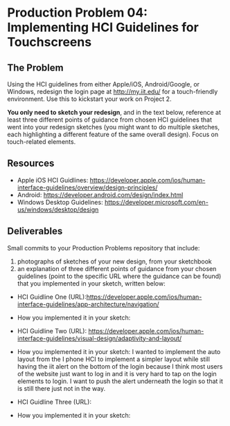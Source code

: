 # Production Problem 04: Implementing HCI Guidelines for Touchscreens

## The Problem

Using the HCI guidelines from either Apple/iOS, Android/Google, or Windows, redesign the login page at
http://my.iit.edu/ for a touch-friendly environment. Use this to kickstart your work on Project 2.

**You only need to sketch your redesign**, and in the text below, reference at least three different
points of guidance from chosen HCI guidelines that went into your redesign sketches (you might
want to do multiple sketches, each highlighting a different feature of the same overall design).
Focus on touch-related elements.

## Resources

* Apple iOS HCI Guidlines:
  https://developer.apple.com/ios/human-interface-guidelines/overview/design-principles/
* Android:
  https://developer.android.com/design/index.html
* Windows Desktop Guidelines:
  https://developer.microsoft.com/en-us/windows/desktop/design

## Deliverables

Small commits to your Production Problems repository that include:

1) photographs of sketches of your new design, from your sketchbook
2) an explanation of three different points of guidance from your chosen guidelines (point to the
   specific URL where the guidance can be found) that you implemented in your sketch, written below:

* HCI Guidline One (URL):https://developer.apple.com/ios/human-interface-guidelines/app-architecture/navigation/
* How you implemented it in your sketch:

* HCI Guidline Two (URL): https://developer.apple.com/ios/human-interface-guidelines/visual-design/adaptivity-and-layout/
* How you implemented it in your sketch:
I wanted to implement the auto layout from the I phone HCI to implement a simpler
layout while still having the iit alert on the bottom of the login because I think
most users of the website just want to log in and it is very hard to
tap on the login elements to login.
I want to push the alert underneath the login so that it is still there just not in
the way.
* HCI Guidline Three (URL):
* How you implemented it in your sketch:

